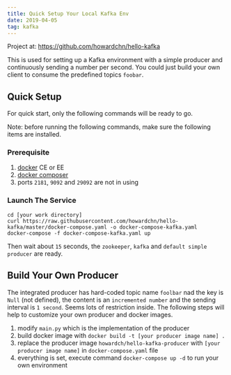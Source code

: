 ```yaml
---
title: Quick Setup Your Local Kafka Env
date: 2019-04-05
tag: kafka
---
```


Project at: https://github.com/howardchn/hello-kafka

This is used for setting up a Kafka environment with a simple producer and continuously sending a number per second. You could just build your own client to consume the predefined topics `foobar`.

## Quick Setup
For quick start, only the following commands will be ready to go.

Note: before running the following commands, make sure the following items are installed.

### Prerequisite
1. [docker](https://docs.docker.com/get-started/) CE or EE
2. [docker composer](https://docs.docker.com/compose/install/)
3. ports `2181`, `9092` and `29092` are not in using

### Launch The Service
```terminal
cd [your work directory]
curl https://raw.githubusercontent.com/howardchn/hello-kafka/master/docker-compose.yaml -o docker-compose-kafka.yaml
docker-compose -f docker-compose-kafka.yaml up
```

Then wait about `15` seconds, the `zookeeper`, `kafka` and `default simple producer` are ready.

## Build Your Own Producer
The integrated producer has hard-coded topic name `foolbar` nad the key is `Null` (not defined), the content is an `incremented number` and the sending interval is `1 second`. Seems lots of restriction inside. The following steps will help to customize your own producer and docker images.

1. modify `main.py` which is the implementation of the producer
1. build docker image with `docker build -t [your producer image name] .`
1. replace the producer image `howardch/hello-kafka-producer` with `[your producer image name]` in `docker-compose.yaml` file
1. everything is set, execute command `docker-compose up -d` to run your own environment